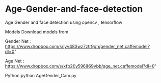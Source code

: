 # Age-Gender-and-face-detection
Age Gender and face detection using opencv , tensorflow 

Models
Download models from

Gender Net : https://www.dropbox.com/s/iyv483wz7ztr9gh/gender_net.caffemodel?dl=0"

Age Net : https://www.dropbox.com/s/xfb20y596869vbb/age_net.caffemodel?dl=0"


Python
python AgeGender_Cam.py 
